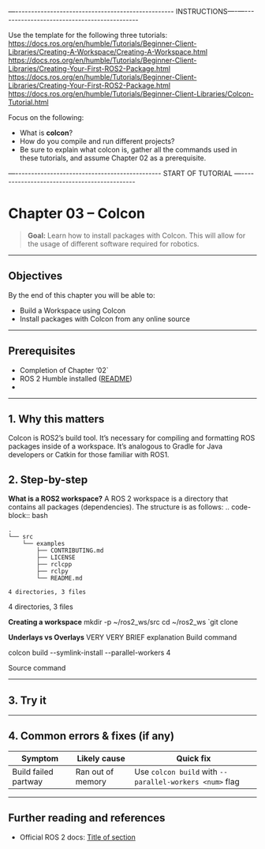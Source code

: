 —-------------------------------------------------- INSTRUCTIONS—-—--------------------------------------------

Use the template for the following three tutorials:
  https://docs.ros.org/en/humble/Tutorials/Beginner-Client-Libraries/Creating-A-Workspace/Creating-A-Workspace.html
 https://docs.ros.org/en/humble/Tutorials/Beginner-Client-Libraries/Creating-Your-First-ROS2-Package.html https://docs.ros.org/en/humble/Tutorials/Beginner-Client-Libraries/Creating-Your-First-ROS2-Package.html
 https://docs.ros.org/en/humble/Tutorials/Beginner-Client-Libraries/Colcon-Tutorial.html

Focus on the following:
* What is **colcon**?
* How do you compile and run different projects?
* Be sure to explain what colcon is, gather all the commands used in these tutorials, and assume Chapter 02 as a prerequisite.

—---------------------------------------------- START OF TUTORIAL —--------------------------------------------



# Chapter 03 – Colcon

> **Goal:** Learn how to install packages with Colcon. This will allow for the usage of different software required for robotics.

---

## Objectives
By the end of this chapter you will be able to:
- Build a Workspace using Colcon
- Install packages with Colcon from any online source

---

## Prerequisites
- Completion of Chapter ‘02`
- ROS 2 Humble installed ([README](../../README.md))  
- 

---

## 1. Why this matters
Colcon is ROS2’s build tool. It’s necessary for compiling and formatting ROS packages inside of a workspace. It’s analogous to Gradle for Java developers or Catkin for those familiar with ROS1.
## 2. Step-by-step

**What is a ROS2 workspace?**
A ROS 2 workspace is a directory that contains all packages (dependencies).
The structure is as follows:
.. code-block:: bash

    .
    └── src
        └── examples
            ├── CONTRIBUTING.md
            ├── LICENSE
            ├── rclcpp
            ├── rclpy
            └── README.md

    4 directories, 3 files
4 directories, 3 files

**Creating a workspace**
mkdir -p ~/ros2_ws/src
cd ~/ros2_ws
`git clone <GitHub link>

**Underlays vs Overlays**
VERY VERY BRIEF explanation
Build command 

colcon build --symlink-install --parallel-workers 4

Source command
	
---

## 3. Try it


---

## 4. Common errors & fixes (if any)

| Symptom                         | Likely cause                   | Quick fix                          |
|---------------------------------|--------------------------------|------------------------------------|
| Build failed partway            | Ran out of memory| Use ``colcon build`` with ``--parallel-workers <num>`` flag| 

---

## Further reading and references
- Official ROS 2 docs: [Title of section](https://docs.ros.org/en/humble/…)
